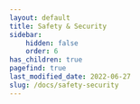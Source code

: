 ```yaml
---
layout: default
title: Safety & Security
sidebar:
    hidden: false
    order: 6
has_children: true
pagefind: true
last_modified_date: 2022-06-27
slug: /docs/safety-security
---
```

